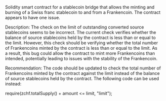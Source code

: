  Solidity smart contract for a stablecoin bridge that allows the minting and burning of a Swiss franc stablecoin to and from a Frankencoin. The contract appears to have one issue.




Description:
The check on the limit of outstanding converted source stablecoins seems to be incorrect. The current check verifies whether the balance of source stablecoins held by the contract is less than or equal to the limit. However, this check should be verifying whether the total number of Frankencoins minted by the contract is less than or equal to the limit. As a result, this bug could allow the contract to mint more Frankencoins than intended, potentially leading to issues with the stability of the Frankencoin.

Recommendation:
The code should be updated to check the total number of Frankencoins minted by the contract against the limit instead of the balance of source stablecoins held by the contract. The following code can be used instead:



require(zchf.totalSupply() + amount <= limit, "limit");

